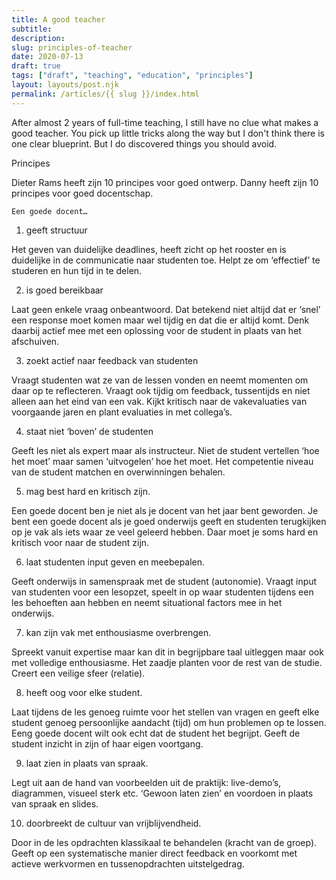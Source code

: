 ```yaml
---
title: A good teacher
subtitle:
description:
slug: principles-of-teacher
date: 2020-07-13
draft: true
tags: ["draft", "teaching", "education", "principles"]
layout: layouts/post.njk
permalink: /articles/{{ slug }}/index.html
---
```


After almost 2 years of full-time teaching, I still have no clue what makes a good teacher. You pick up little tricks along the way but I don't think there is one clear blueprint. But I do discovered things you should avoid.

Principes

Dieter Rams heeft zijn 10 principes voor goed ontwerp. Danny heeft zijn 10 principes voor goed docentschap.

    Een goede docent…

1. geeft structuur

Het geven van duidelijke deadlines, heeft zicht op het rooster en is duidelijke in de communicatie naar studenten toe. Helpt ze om ‘effectief’ te studeren en hun tijd in te delen.

2. is goed bereikbaar

Laat geen enkele vraag onbeantwoord. Dat betekend niet altijd dat er ‘snel’ een response moet komen maar wel tijdig en dat die er altijd komt. Denk daarbij actief mee met een oplossing voor de student in plaats van het afschuiven.

3. zoekt actief naar feedback van studenten

Vraagt studenten wat ze van de lessen vonden en neemt momenten om daar op te reflecteren. Vraagt ook tijdig om feedback, tussentijds en niet alleen aan het eind van een vak. Kijkt kritisch naar de vakevaluaties van voorgaande jaren en plant evaluaties in met collega’s.

4. staat niet ‘boven’ de studenten

Geeft les niet als expert maar als instructeur. Niet de student vertellen ‘hoe het moet’ maar samen ‘uitvogelen’ hoe het moet. Het competentie niveau van de student matchen en overwinningen behalen.

5. mag best hard en kritisch zijn.

Een goede docent ben je niet als je docent van het jaar bent geworden. Je bent een goede docent als je goed onderwijs geeft en studenten terugkijken op je vak als iets waar ze veel geleerd hebben. Daar moet je soms hard en kritisch voor naar de student zijn.

6. laat studenten input geven en meebepalen.

Geeft onderwijs in samenspraak met de student (autonomie). Vraagt input van studenten voor een lesopzet, speelt in op waar studenten tijdens een les behoeften aan hebben en neemt situational factors mee in het onderwijs.

7. kan zijn vak met enthousiasme overbrengen.

Spreekt vanuit expertise maar kan dit in begrijpbare taal uitleggen maar ook met volledige enthousiasme. Het zaadje planten voor de rest van de studie. Creert een veilige sfeer (relatie).

8. heeft oog voor elke student.

Laat tijdens de les genoeg ruimte voor het stellen van vragen en geeft elke student genoeg persoonlijke aandacht (tijd) om hun problemen op te lossen. Eeng goede docent wilt ook echt dat de student het begrijpt. Geeft de student inzicht in zijn of haar eigen voortgang.

9. laat zien in plaats van spraak.

Legt uit aan de hand van voorbeelden uit de praktijk: live-demo’s, diagrammen, visueel sterk etc. ‘Gewoon laten zien’ en voordoen in plaats van spraak en slides.

10. doorbreekt de cultuur van vrijblijvendheid.

Door in de les opdrachten klassikaal te behandelen (kracht van de groep). Geeft op een systematische manier direct feedback en voorkomt met actieve werkvormen en tussenopdrachten uitstelgedrag.
